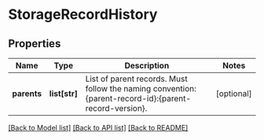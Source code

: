 # StorageRecordHistory

## Properties
Name | Type | Description | Notes
------------ | ------------- | ------------- | -------------
**parents** | **list[str]** | List of parent records. Must follow the naming convention: {parent-record-id}:{parent-record-version}. | [optional] 

[[Back to Model list]](../README.md#documentation-for-models) [[Back to API list]](../README.md#documentation-for-api-endpoints) [[Back to README]](../README.md)


